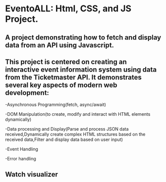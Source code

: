 # EventoALL: Html, CSS, and JS Project.

## A project demonstrating how to fetch and display data from an API using Javascript.

## This project is centered on creating an interactive event information system using data from the Ticketmaster API. It demonstrates several key aspects of modern web development:

-Asynchronous Programming(fetch, async/await)

-DOM Manipulation(to create, modify and interact with HTML elements dynamically)

-Data processing and Display(Parse and process JSON data received,Dynamically create complex HTML structures based on the received data,Filter and display data based on user input)

-Event Handling

-Error handling

## Watch visualizer
